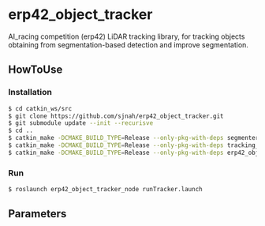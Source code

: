 # erp42_object_tracker
AI_racing competition (erp42) LiDAR tracking library, for tracking objects obtaining from segmentation-based detection and improve segmentation.

## HowToUse

### Installation
```bash
$ cd catkin_ws/src
$ git clone https://github.com/sjnah/erp42_object_tracker.git
$ git submodule update --init --recurisve
$ cd ..
$ catkin_make -DCMAKE_BUILD_TYPE=Release --only-pkg-with-deps segmenters_lib
$ catkin_make -DCMAKE_BUILD_TYPE=Release --only-pkg-with-deps tracking_lib
$ catkin_make -DCMAKE_BUILD_TYPE=Release --only-pkg-with-deps erp42_object_tracker_node
```

### Run
```bash
$ roslaunch erp42_object_tracker_node runTracker.launch
```

## Parameters
